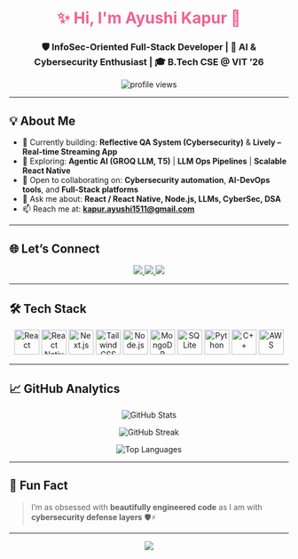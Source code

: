 <!-- README.md -->

<h1 align="center">
  <span style="color:#f06292;">✨ Hi, I'm Ayushi Kapur 👋</span>
</h1>

<h3 align="center">
  🛡️ InfoSec-Oriented Full-Stack Developer | 🤖 AI & Cybersecurity Enthusiast | 🎓 B.Tech CSE @ VIT ’26
</h3>

<p align="center">
  <img src="https://komarev.com/ghpvc/?username=Ayushiiscute&label=Profile%20Views&color=blueviolet&style=flat-square" alt="profile views" />
</p>

---

## 💡 About Me

- 🔭 Currently building: **Reflective QA System (Cybersecurity)** & **Lively – Real-time Streaming App**
- 🌱 Exploring: **Agentic AI (GROQ LLM, T5)** | **LLM Ops Pipelines** | **Scalable React Native**
- 🤝 Open to collaborating on: **Cybersecurity automation**, **AI-DevOps tools**, and **Full-Stack platforms**
- 💬 Ask me about: **React / React Native, Node.js, LLMs, CyberSec, DSA**
- 📫 Reach me at: **kapur.ayushi1511@gmail.com**

---

## 🌐 Let’s Connect  

<p align="center">
  <a href="https://www.linkedin.com/in/ayushi-kapur-064a7432a/" target="_blank">
    <img src="https://img.shields.io/badge/-LinkedIn-%230A66C2?style=for-the-badge&logo=linkedin&logoColor=white" />
  </a>
  <a href="https://github.com/Ayushiiscute" target="_blank">
    <img src="https://img.shields.io/badge/-GitHub-181717?style=for-the-badge&logo=github&logoColor=white" />
  </a>
  <a href="https://leetcode.com/u/Ayushiiscute/" target="_blank">
    <img src="https://img.shields.io/badge/-LeetCode-FFA116?style=for-the-badge&logo=leetcode&logoColor=black" />
  </a>
</p>

---

## 🛠️ Tech Stack  

<p align="center">

<!-- Frontend -->
<img src="https://cdn.jsdelivr.net/gh/devicons/devicon/icons/react/react-original.svg" width="45" title="React" />
<img src="https://cdn.jsdelivr.net/gh/devicons/devicon/icons/react/react-original.svg" width="45" title="React Native" />
<img src="https://cdn.jsdelivr.net/gh/devicons/devicon/icons/nextjs/nextjs-original-wordmark.svg" width="45" title="Next.js" />
<img src="https://www.vectorlogo.zone/logos/tailwindcss/tailwindcss-icon.svg" width="45" title="TailwindCSS" />

<!-- Backend & DB -->
<img src="https://cdn.jsdelivr.net/gh/devicons/devicon/icons/nodejs/nodejs-original.svg" width="45" title="Node.js" />
<img src="https://cdn.jsdelivr.net/gh/devicons/devicon/icons/mongodb/mongodb-original.svg" width="45" title="MongoDB" />
<img src="https://www.vectorlogo.zone/logos/sqlite/sqlite-icon.svg" width="45" title="SQLite" />

<!-- Languages -->
<img src="https://cdn.jsdelivr.net/gh/devicons/devicon/icons/python/python-original.svg" width="45" title="Python" />
<img src="https://cdn.jsdelivr.net/gh/devicons/devicon/icons/cplusplus/cplusplus-original.svg" width="45" title="C++" />

<!-- Cloud -->
<img src="https://cdn.jsdelivr.net/gh/devicons/devicon/icons/amazonwebservices/amazonwebservices-original.svg" width="45" title="AWS" />

</p>

---

## 📈 GitHub Analytics  

<p align="center">
  <img src="https://github-readme-stats.vercel.app/api?username=Ayushiiscute&show_icons=true&theme=tokyonight&hide_border=true&count_private=true" alt="GitHub Stats" />
</p>

<p align="center">
  <img src="https://github-readme-streak-stats.herokuapp.com?user=Ayushiiscute&theme=tokyonight&hide_border=true" alt="GitHub Streak" />
</p>

<p align="center">
  <img src="https://github-readme-stats.vercel.app/api/top-langs/?username=Ayushiiscute&layout=compact&theme=tokyonight&hide_border=true" alt="Top Languages" />
</p>

---

## 🌟 Fun Fact  

> I’m as obsessed with **beautifully engineered code** as I am with **cybersecurity defense layers** 🛡️⚡  

---

<p align="center">
  <img src="https://capsule-render.vercel.app/api?type=waving&color=gradient&height=150&section=footer"/>
</p>
